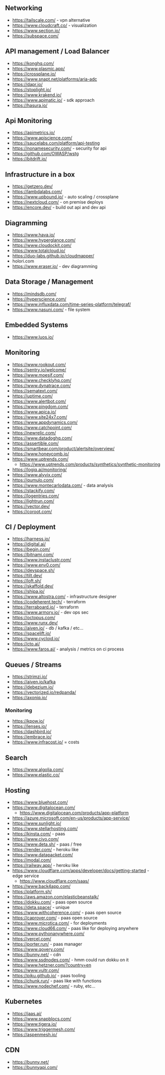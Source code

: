 ## Networking

- https://tailscale.com/ - vpn alternative
- https://www.cloudcraft.co/ - visualization
- https://www.section.io/
- https://subspace.com/

## API management / Load Balancer

- https://konghq.com/
- https://www.plasmic.app/
- https://crossplane.io/
- https://www.snapt.net/platforms/aria-adc
- https://dapr.io/
- https://stoplight.io/
- https://www.krakend.io/
- https://www.apimatic.io/ - sdk approach
- https://hasura.io/

## Api Monitoring

- https://apimetrics.io/
- https://www.apiscience.com/
- https://saucelabs.com/platform/api-testing
- https://nonamesecurity.com/ - security for api
- https://github.com/OWASP/wstg
- https://bitdrift.io/

## Infrastructure in a box

- https://getzero.dev/
- https://lambdalabs.com/
- https://www.upbound.io/ - auto scaling / crossplane
- https://nextcloud.com/ - on premise deploys
- https://encore.dev/ - build out api and dev api

## Diagramming

- https://www.hava.io/
- https://www.hyperglance.com/
- https://www.cloudockit.com/
- https://www.totalcloud.io/
- https://duo-labs.github.io/cloudmapper/
- holori.com
- https://www.eraser.io/ - dev diagramming


## Data Storage / Management

- https://mindsdb.com/
- https://hyperscience.com/
- https://www.influxdata.com/time-series-platform/telegraf/
- https://www.nasuni.com/ - file system

## Embedded Systems

- https://www.luos.io/

## Monitoring

- https://www.rookout.com/
- https://sentry.io/welcome/
- https://www.moesif.com/
- https://www.checklyhq.com/
- https://www.dynatrace.com/
- https://sematext.com/
- https://uptime.com/
- https://www.alertbot.com/
- https://www.pingdom.com/
- https://www.apica.io/
- https://www.site24x7.com/
- https://www.appdynamics.com/
- https://www.catchpoint.com/
- https://newrelic.com/
- https://www.datadoghq.com/
- https://assertible.com/
- https://smartbear.com/product/alertsite/overview/
- https://www.honeycomb.io/
- https://www.uptrends.com/
  - https://www.uptrends.com/products/synthetics/synthetic-monitoring
- https://logiq.ai/monitoring/
- https://www.alyvix.com/
- https://qumulo.com/
- https://www.montecarlodata.com/ - data analysis
- https://stackify.com/
- https://logentries.com/
- https://lightrun.com/
- https://vector.dev/
- https://coroot.com/

## CI / Deployment

- https://harness.io/
- https://digital.ai/
- https://begin.com/
- https://bitnami.com/
- https://www.instaclustr.com/
- https://www.env0.com/
- https://devspace.sh/
- https://tilt.dev/
- https://loft.sh/
- https://skaffold.dev/
- https://shipa.io/
- https://www.altostra.com/ - infrastructure designer
- https://codeherent.tech/ - terraform
- https://terraboard.io/ - terraform
- https://www.armory.io/ - dev ops sec
- https://octopus.com/
- https://www.runx.dev/
- https://aiven.io/ - db / kafka / etc...
- https://spacelift.io/
- https://www.cycloid.io/
- https://cto.ai/
- https://www.faros.ai/ - analysis / metrics on ci process

## Queues / Streams

- https://strimzi.io/
- https://aiven.io/kafka
- https://debezium.io/
- https://vectorized.io/redpanda/
- https://axoniq.io/

### Monitoring

- https://kpow.io/
- https://lenses.io/
- https://dashbird.io/
- https://embrace.io/
- https://www.infracost.io/ = costs

## Search

- https://www.algolia.com/
- https://www.elastic.co/

## Hosting

- https://www.bluehost.com/
- https://www.digitalocean.com/
  - https://www.digitalocean.com/products/app-platform
- https://azure.microsoft.com/en-us/products/app-service/
- https://www.sunlight.io/
- https://www.stellarhosting.com/
- https://kinsta.com/ - paas
- https://www.civo.com/
- https://www.deta.sh/ - paas / free
- https://render.com/ - heroku like
- https://www.datapacket.com/
- https://modal.com/
- https://railway.app/ - heroku like
- https://www.cloudflare.com/apps/developer/docs/getting-started - edge service
  - https://www.cloudflare.com/saas/
- https://www.back4app.com/
- https://platform.sh/
- https://aws.amazon.com/elasticbeanstalk/
- https://dokku.com/ - paas open source
- https://deta.space/ - unique
- https://www.withcoherence.com/ - paas open source
- https://caprover.com/ - paas open source
- https://www.microtica.com/ - for deployments
- https://www.cloud66.com/ - paas like for deploying anywhere
- https://www.pythonanywhere.com/
- https://vercel.com/
- https://porter.run/ - paas manager
- https://www.qovery.com/
- https://bunny.net/ - cdn
- https://www.ssdnodes.com/ - hmm could run dokku on it
- https://www.hetzner.com/?country=en
- https://www.vultr.com/
- https://piku.github.io/ - paas tooling
- https://chunk.run/ - paas like with functions
- https://www.nodechef.com/ - ruby, etc...

## Kubernetes

- https://jaas.ai/
- https://www.snapblocs.com/
- https://www.tigera.io/
- https://www.triggermesh.com/
- https://aspenmesh.io/

## CDN

- https://bunny.net/
- https://bunnyapi.com/

